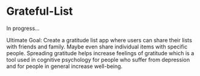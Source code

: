# Grateful-List
In progress...

Ultimate Goal: Create a gratitude list app where users can share their lists with friends and family. Maybe even share individual items with specific people. Spreading gratitude helps increase feelings of gratitude which is a tool used in cognitive psychology for people who suffer from depression and for people in general increase well-being. 
